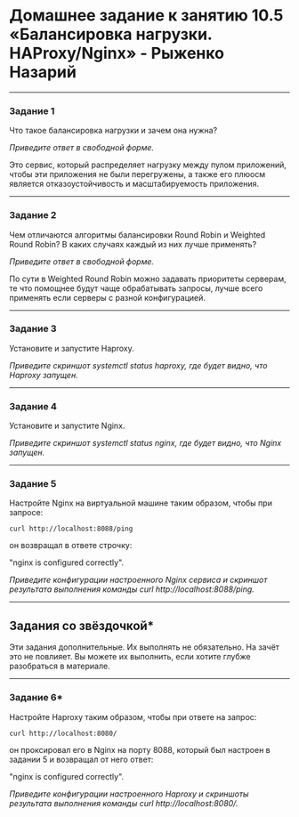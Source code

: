# Домашнее задание к занятию 10.5 «Балансировка нагрузки. HAProxy/Nginx» - Рыженко Назарий


---

### Задание 1

Что такое балансировка нагрузки и зачем она нужна? 

*Приведите ответ в свободной форме.*

Это сервис, который распределяет нагрузку между пулом приложений, чтобы эти приложения не были перегружены, а также его плюосм является отказоустойчивость и масштабируемость приложения.

---

### Задание 2

Чем отличаются алгоритмы балансировки Round Robin и Weighted Round Robin? В каких случаях каждый из них лучше применять? 

*Приведите ответ в свободной форме.*

По сути в Weighted Round Robin можно задавать приоритеты серверам, те что помощнее будут чаще обрабатывать запросы, лучше всего применять если серверы с разной конфигурацией.

---

### Задание 3

Установите и запустите Haproxy.

*Приведите скриншот systemctl status haproxy, где будет видно, что Haproxy запущен.*

---

### Задание 4

Установите и запустите Nginx.

*Приведите скриншот systemctl status nginx, где будет видно, что Nginx запущен.*

---

### Задание 5

Настройте Nginx на виртуальной машине таким образом, чтобы при запросе:

`curl http://localhost:8088/ping`

он возвращал в ответе строчку: 

"nginx is configured correctly".

*Приведите конфигурации настроенного Nginx сервиса и скриншот результата выполнения команды curl http://localhost:8088/ping.*

---

## Задания со звёздочкой*

Эти задания дополнительные. Их выполнять не обязательно. На зачёт это не повлияет. Вы можете их выполнить, если хотите глубже разобраться в материале.

---

### Задание 6*

Настройте Haproxy таким образом, чтобы при ответе на запрос:

`curl http://localhost:8080/`

он проксировал его в Nginx на порту 8088, который был настроен в задании 5 и возвращал от него ответ: 

"nginx is configured correctly". 

*Приведите конфигурации настроенного Haproxy и скриншоты результата выполнения команды curl http://localhost:8080/.*
